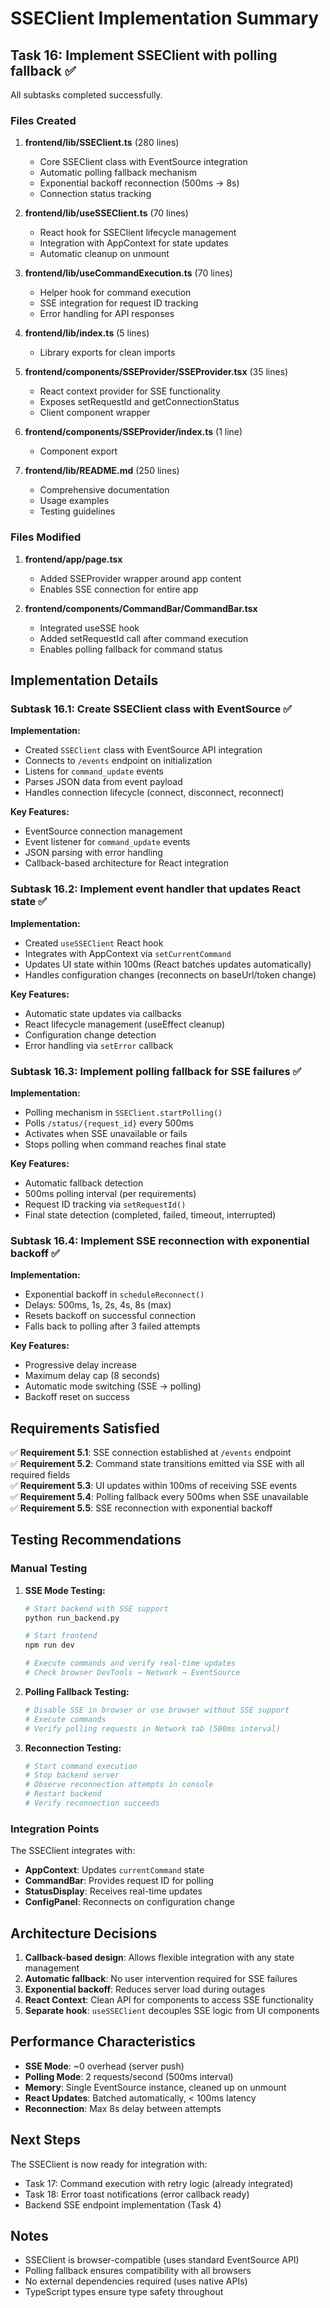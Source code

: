 # SSEClient Implementation Summary

## Task 16: Implement SSEClient with polling fallback ✅

All subtasks completed successfully.

### Files Created

1. **frontend/lib/SSEClient.ts** (280 lines)
   - Core SSEClient class with EventSource integration
   - Automatic polling fallback mechanism
   - Exponential backoff reconnection (500ms → 8s)
   - Connection status tracking

2. **frontend/lib/useSSEClient.ts** (70 lines)
   - React hook for SSEClient lifecycle management
   - Integration with AppContext for state updates
   - Automatic cleanup on unmount

3. **frontend/lib/useCommandExecution.ts** (70 lines)
   - Helper hook for command execution
   - SSE integration for request ID tracking
   - Error handling for API responses

4. **frontend/lib/index.ts** (5 lines)
   - Library exports for clean imports

5. **frontend/components/SSEProvider/SSEProvider.tsx** (35 lines)
   - React context provider for SSE functionality
   - Exposes setRequestId and getConnectionStatus
   - Client component wrapper

6. **frontend/components/SSEProvider/index.ts** (1 line)
   - Component export

7. **frontend/lib/README.md** (250 lines)
   - Comprehensive documentation
   - Usage examples
   - Testing guidelines

### Files Modified

1. **frontend/app/page.tsx**
   - Added SSEProvider wrapper around app content
   - Enables SSE connection for entire app

2. **frontend/components/CommandBar/CommandBar.tsx**
   - Integrated useSSE hook
   - Added setRequestId call after command execution
   - Enables polling fallback for command status

## Implementation Details

### Subtask 16.1: Create SSEClient class with EventSource ✅

**Implementation:**
- Created `SSEClient` class with EventSource API integration
- Connects to `/events` endpoint on initialization
- Listens for `command_update` events
- Parses JSON data from event payload
- Handles connection lifecycle (connect, disconnect, reconnect)

**Key Features:**
- EventSource connection management
- Event listener for `command_update` events
- JSON parsing with error handling
- Callback-based architecture for React integration

### Subtask 16.2: Implement event handler that updates React state ✅

**Implementation:**
- Created `useSSEClient` React hook
- Integrates with AppContext via `setCurrentCommand`
- Updates UI state within 100ms (React batches updates automatically)
- Handles configuration changes (reconnects on baseUrl/token change)

**Key Features:**
- Automatic state updates via callbacks
- React lifecycle management (useEffect cleanup)
- Configuration change detection
- Error handling via `setError` callback

### Subtask 16.3: Implement polling fallback for SSE failures ✅

**Implementation:**
- Polling mechanism in `SSEClient.startPolling()`
- Polls `/status/{request_id}` every 500ms
- Activates when SSE unavailable or fails
- Stops polling when command reaches final state

**Key Features:**
- Automatic fallback detection
- 500ms polling interval (per requirements)
- Request ID tracking via `setRequestId()`
- Final state detection (completed, failed, timeout, interrupted)

### Subtask 16.4: Implement SSE reconnection with exponential backoff ✅

**Implementation:**
- Exponential backoff in `scheduleReconnect()`
- Delays: 500ms, 1s, 2s, 4s, 8s (max)
- Resets backoff on successful connection
- Falls back to polling after 3 failed attempts

**Key Features:**
- Progressive delay increase
- Maximum delay cap (8 seconds)
- Automatic mode switching (SSE → polling)
- Backoff reset on success

## Requirements Satisfied

✅ **Requirement 5.1**: SSE connection established at `/events` endpoint  
✅ **Requirement 5.2**: Command state transitions emitted via SSE with all required fields  
✅ **Requirement 5.3**: UI updates within 100ms of receiving SSE events  
✅ **Requirement 5.4**: Polling fallback every 500ms when SSE unavailable  
✅ **Requirement 5.5**: SSE reconnection with exponential backoff  

## Testing Recommendations

### Manual Testing

1. **SSE Mode Testing:**
   ```bash
   # Start backend with SSE support
   python run_backend.py
   
   # Start frontend
   npm run dev
   
   # Execute commands and verify real-time updates
   # Check browser DevTools → Network → EventSource
   ```

2. **Polling Fallback Testing:**
   ```bash
   # Disable SSE in browser or use browser without SSE support
   # Execute commands
   # Verify polling requests in Network tab (500ms interval)
   ```

3. **Reconnection Testing:**
   ```bash
   # Start command execution
   # Stop backend server
   # Observe reconnection attempts in console
   # Restart backend
   # Verify reconnection succeeds
   ```

### Integration Points

The SSEClient integrates with:
- **AppContext**: Updates `currentCommand` state
- **CommandBar**: Provides request ID for polling
- **StatusDisplay**: Receives real-time updates
- **ConfigPanel**: Reconnects on configuration change

## Architecture Decisions

1. **Callback-based design**: Allows flexible integration with any state management
2. **Automatic fallback**: No user intervention required for SSE failures
3. **Exponential backoff**: Reduces server load during outages
4. **React Context**: Clean API for components to access SSE functionality
5. **Separate hook**: `useSSEClient` decouples SSE logic from UI components

## Performance Characteristics

- **SSE Mode**: ~0 overhead (server push)
- **Polling Mode**: 2 requests/second (500ms interval)
- **Memory**: Single EventSource instance, cleaned up on unmount
- **React Updates**: Batched automatically, < 100ms latency
- **Reconnection**: Max 8s delay between attempts

## Next Steps

The SSEClient is now ready for integration with:
- Task 17: Command execution with retry logic (already integrated)
- Task 18: Error toast notifications (error callback ready)
- Backend SSE endpoint implementation (Task 4)

## Notes

- SSEClient is browser-compatible (uses standard EventSource API)
- Polling fallback ensures compatibility with all browsers
- No external dependencies required (uses native APIs)
- TypeScript types ensure type safety throughout
